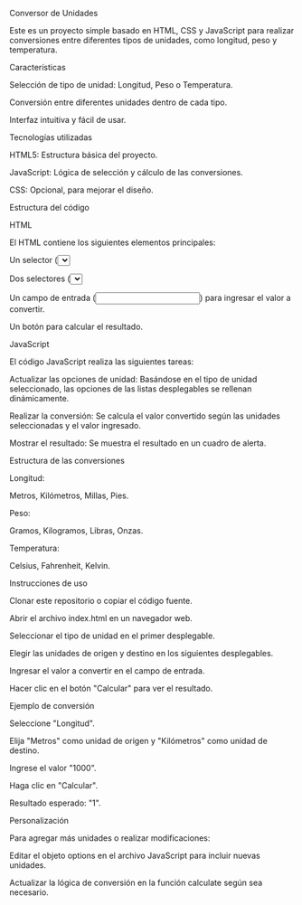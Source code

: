 Conversor de Unidades

Este es un proyecto simple basado en HTML, CSS y JavaScript para realizar conversiones entre diferentes tipos de unidades, como longitud, peso y temperatura.

Características

Selección de tipo de unidad: Longitud, Peso o Temperatura.

Conversión entre diferentes unidades dentro de cada tipo.

Interfaz intuitiva y fácil de usar.

Tecnologías utilizadas

HTML5: Estructura básica del proyecto.

JavaScript: Lógica de selección y cálculo de las conversiones.

CSS: Opcional, para mejorar el diseño.

Estructura del código

HTML

El HTML contiene los siguientes elementos principales:

Un selector (<select>) para elegir el tipo de unidad.

Dos selectores (<select>) para seleccionar la unidad de origen y la de destino.

Un campo de entrada (<input>) para ingresar el valor a convertir.

Un botón para calcular el resultado.

JavaScript

El código JavaScript realiza las siguientes tareas:

Actualizar las opciones de unidad: Basándose en el tipo de unidad seleccionado, las opciones de las listas desplegables se rellenan dinámicamente.

Realizar la conversión: Se calcula el valor convertido según las unidades seleccionadas y el valor ingresado.

Mostrar el resultado: Se muestra el resultado en un cuadro de alerta.

Estructura de las conversiones

Longitud:

Metros, Kilómetros, Millas, Pies.

Peso:

Gramos, Kilogramos, Libras, Onzas.

Temperatura:

Celsius, Fahrenheit, Kelvin.

Instrucciones de uso

Clonar este repositorio o copiar el código fuente.

Abrir el archivo index.html en un navegador web.

Seleccionar el tipo de unidad en el primer desplegable.

Elegir las unidades de origen y destino en los siguientes desplegables.

Ingresar el valor a convertir en el campo de entrada.

Hacer clic en el botón "Calcular" para ver el resultado.

Ejemplo de conversión

Seleccione "Longitud".

Elija "Metros" como unidad de origen y "Kilómetros" como unidad de destino.

Ingrese el valor "1000".

Haga clic en "Calcular".

Resultado esperado: "1".

Personalización

Para agregar más unidades o realizar modificaciones:

Editar el objeto options en el archivo JavaScript para incluir nuevas unidades.

Actualizar la lógica de conversión en la función calculate según sea necesario.
